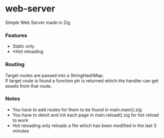 # web-server
 Simple Web Server made in Zig

### Features

- Static only
- *Hot reloading

### Routing
Target routes are passed into a StringHashMap. <br>
If target route is found a function ptr is returned which the handler can get assets from that route.

### Notes

- You have to add routes for them to be found in main.main().zig <br>
- You have to deinit and init each page in main.reload().zig for hot reload to work
- Hot reloading only reloads a file which has been modified in the last 3 minutes